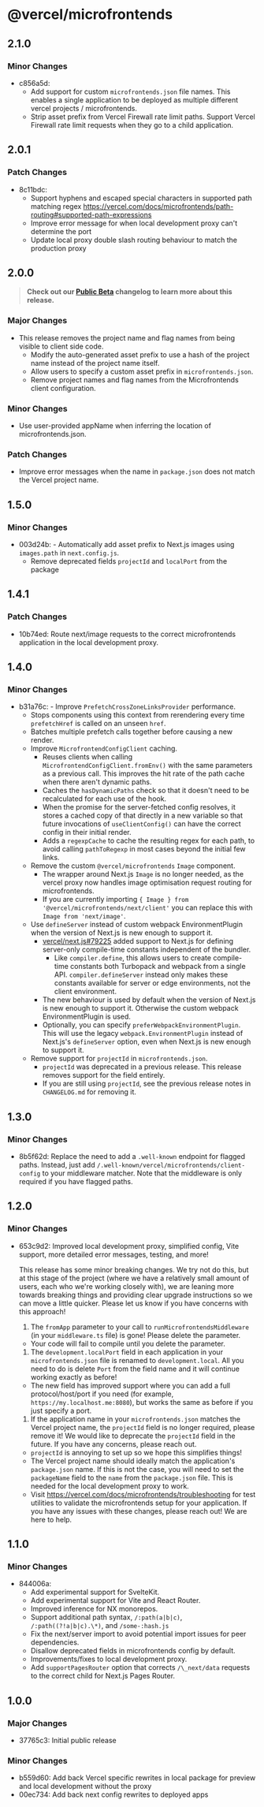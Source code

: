 # @vercel/microfrontends

## 2.1.0

### Minor Changes

- c856a5d:
  - Add support for custom `microfrontends.json` file names. This enables a single application to be deployed as multiple different vercel projects / microfrontends.
  - Strip asset prefix from Vercel Firewall rate limit paths. Support Vercel Firewall rate limit requests when they go to a child application.

## 2.0.1

### Patch Changes

- 8c11bdc:
  - Support hyphens and escaped special characters in supported path matching regex https://vercel.com/docs/microfrontends/path-routing#supported-path-expressions
  - Improve error message for when local development proxy can't determine the port
  - Update local proxy double slash routing behaviour to match the production proxy

## 2.0.0

> **Check out our [Public Beta](https://vercel.com/changelog/microfrontends-support-is-now-in-public-beta) changelog to learn more about this release.**

### Major Changes

- This release removes the project name and flag names from being visible to client side code.
  - Modify the auto-generated asset prefix to use a hash of the project name instead of the project name itself.
  - Allow users to specify a custom asset prefix in `microfrontends.json`.
  - Remove project names and flag names from the Microfrontends client configuration.

### Minor Changes

- Use user-provided appName when inferring the location of microfrontends.json.

### Patch Changes

- Improve error messages when the name in `package.json` does not match the Vercel project name.

## 1.5.0

### Minor Changes

- 003d24b: - Automatically add asset prefix to Next.js images using `images.path` in `next.config.js`.
  - Remove deprecated fields `projectId` and `localPort` from the package

## 1.4.1

### Patch Changes

- 10b74ed: Route next/image requests to the correct microfrontends application in the local development proxy.

## 1.4.0

### Minor Changes

- b31a76c: - Improve `PrefetchCrossZoneLinksProvider` performance.
  - Stops components using this context from rerendering every time `prefetchHref` is called on an unseen `href`.
  - Batches multiple prefetch calls together before causing a new render.
  - Improve `MicrofrontendConfigClient` caching.
    - Reuses clients when calling `MicrofrontendConfigClient.fromEnv()` with the same parameters as a previous call. This improves the hit rate of the path cache when there aren't dynamic paths.
    - Caches the `hasDynamicPaths` check so that it doesn't need to be recalculated for each use of the hook.
    - When the promise for the server-fetched config resolves, it stores a cached copy of that directly in a new variable so that future invocations of `useClientConfig()` can have the correct config in their initial render.
    - Adds a `regexpCache` to cache the resulting regex for each path, to avoid calling `pathToRegexp` in most cases beyond the initial few links.
  - Remove the custom `@vercel/microfrontends` `Image` component.
    - The wrapper around Next.js `Image` is no longer needed, as the vercel proxy now handles image optimisation request routing for microfrontends.
    - If you are currently importing `{ Image } from '@vercel/microfrontends/next/client'` you can replace this with `Image from 'next/image'`.
  - Use `defineServer` instead of custom webpack EnvironmentPlugin when the version of Next.js is new enough to support it.
    - [vercel/next.js#79225](https://github.com/vercel/next.js/pull/79225) added support to Next.js for defining server-only compile-time constants independent of the bundler.
      - Like `compiler.define`, this allows users to create compile-time constants both Turbopack and webpack from a single API. `compiler.defineServer` instead only makes these constants available for server or edge environments, not the client environment.
    - The new behaviour is used by default when the version of Next.js is new enough to support it. Otherwise the custom webpack EnvironmentPlugin is used.
    - Optionally, you can specify `preferWebpackEnvironmentPlugin`. This will use the legacy `webpack.EnvironmentPlugin` instead of Next.js's `defineServer` option, even when Next.js is new enough to support it.
  - Remove support for `projectId` in `microfrontends.json`.
    - `projectId` was deprecated in a previous release. This release removes support for the field entirely.
    - If you are still using `projectId`, see the previous release notes in `CHANGELOG.md` for removing it.

## 1.3.0

### Minor Changes

- 8b5f62d: Replace the need to add a `.well-known` endpoint for flagged paths. Instead, just add `/.well-known/vercel/microfrontends/client-config` to your middleware matcher. Note that the middleware is only required if you have flagged paths.

## 1.2.0

### Minor Changes

- 653c9d2: Improved local development proxy, simplified config, Vite support, more detailed error messages, testing, and more!

  This release has some minor breaking changes. We try not do this, but at this stage of the project (where we have a relatively small amount of users, each who we're working closely with), we are leaning more towards breaking things and providing clear upgrade instructions so we can move a little quicker. Please let us know if you have concerns with this approach!

  1. The `fromApp` parameter to your call to `runMicrofrontendsMiddleware` (in your `middleware.ts` file) is gone! Please delete the parameter.

  - Your code will fail to compile until you delete the parameter.

  1. The `development.localPort` field in each application in your `microfrontends.json` file is renamed to `development.local`. All you need to do is delete `Port` from the field name and it will continue working exactly as before!

  - The new field has improved support where you can add a full protocol/host/port if you need (for example, `https://my.localhost.me:8080`), but works the same as before if you just specify a port.

  1. If the application name in your `microfrontends.json` matches the Vercel project name, the `projectId` field is no longer required, please remove it! We would like to deprecate the `projectId` field in the future. If you have any concerns, please reach out.

  - `projectId` is annoying to set up so we hope this simplifies things!
  - The Vercel project name should ideally match the application's `package.json` name. If this is not the case, you will need to set the `packageName` field to the `name` from the `package.json` file. This is needed for the local development proxy to work.
  - Visit https://vercel.com/docs/microfrontends/troubleshooting for test utilities to validate the microfrontends setup for your application.
    If you have any issues with these changes, please reach out! We are here to help.

## 1.1.0

### Minor Changes

- 844006a:
  - Add experimental support for SvelteKit.
  - Add experimental support for Vite and React Router.
  - Improved inference for NX monorepos.
  - Support additional path syntax, `/:path(a|b|c)`, `/:path((?!a|b|c).\*)`, and `/some-:hash.js`
  - Fix the next/server import to avoid potential import issues for peer dependencies.
  - Disallow deprecated fields in microfrontends config by default.
  - Improvements/fixes to local development proxy.
  - Add `supportPagesRouter` option that corrects `/\_next/data` requests to the correct child for Next.js Pages Router.

## 1.0.0

### Major Changes

- 37765c3: Initial public release

### Minor Changes

- b559d60: Add back Vercel specific rewrites in local package for preview and local development without the proxy
- 00ec734: Add back next config rewrites to deployed apps
